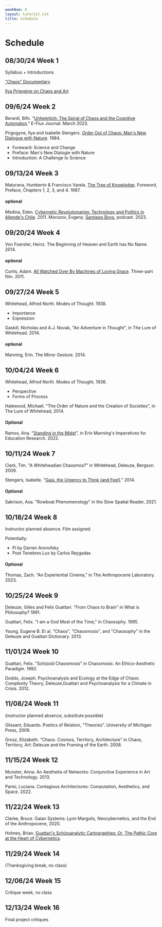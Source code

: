 ```yaml
---
weekNum: 0
layout: tutorial.njk
title: Schedule
---
```


# Schedule

## 08/30/24 Week 1

Syllabus + Introductions

["Chaos" Documentary](https://youtu.be/6BvTKBYBMFY?si=I5DSj_whLaGG-6_a)

[Ilya Prigogine on Chaos and Art](https://youtu.be/v_7bbpvRp6I?si=xqtO-xN_2u_1fFcM)

## 09/6/24 Week 2

Berardi, Bifo. “[Unheimlich: The Spiral of Chaos and the Cognitive Automaton](https://www.e-flux.com/notes/526496/unheimlich-the-spiral-of-chaos-and-the-cognitive-automaton).” E-Flux Journal. March 2023.

Prigogyne, Ilya and Isabelle Stengers. [Order Out of Chaos: Man's New Dialogue with Nature](https://deterritorialinvestigations.wordpress.com/wp-content/uploads/2015/03/ilya_prigogine_isabelle_stengers_alvin_tofflerbookfi-org.pdf). 1984.

- Foreward: Science and Change
- Preface: Man's New Dialogie with Nature
- Introduction: A Challenge to Science

## 09/13/24 Week 3

Maturana, Humberto & Francisco Varela. [The Tree of Knowledge](https://uranos.ch/research/references/Maturana1988/maturana-h-1987-tree-of-knowledge-bkmrk.pdf). Foreword, Preface, Chapters 1, 2, 3, and 4. 1987.

#### optional

Medina, Eden. [Cybernetic Revolutionaries: Technology and Politics in Allende's Chile](https://uberty.org/wp-content/uploads/2015/10/Eden_Medina_Cybernetic_Revolutionaries.pdf). 2011.
Morozov, Evgeny. [Santiago Boys](https://the-santiago-boys.com/), podcast. 2023.

## 09/20/24 Week 4

Von Foerster, Heinz. The Beginning of Heaven and Earth has No Name. 2014.

#### optional

Curtis, Adam. [All Watched Over By Machines of Loving Grace](https://vimeo.com/515004292). Three-part film. 2011.

## 09/27/24 Week 5

Whitehead, Alfred North. Modes of Thought. 1938.

- Importance
- Expression

Gaskill, Nicholas and A.J. Novak, "An Adventure in Thought", in The Lure of Whitehead. 2014.

#### optional

Manning, Erin. The Minor Gesture. 2014.

## 10/04/24 Week 6

Whitehead, Alfred North. Modes of Thought. 1938.

- Perspective
- Forms of Process

Halewood, Michael. "The Order of Nature and the Creation of Societies", in The Lure of Whitehead, 2014.

#### Optional

Ramos, Ana. "[Standing in the Midst](https://journals.oslomet.no/index.php/rerm/article/view/5145/4497)", in Erin Manning's Imperatives for Education Research. 2022.

## 10/11/24 Week 7

Clark, Tim. "A Whiteheadian Chaosmos?" in Whitehead, Deleuze, Bergson. 2009.

Stengers, Isabelle. "[Gaia, the Urgency to Think (and Feel)](https://osmilnomesdegaia.eco.br/wp-content/uploads/2014/11/isabelle-stengers.pdf)." 2014.

#### Optional

Sakrison, Asa. "Rowboat Phenomenology" in the Slow Spatial Reader, 2021.

## 10/18/24 Week 8

Instructor planned absence. Film assigned.

Potentially:

- Pi by Darren Aronofsky
- Post Tenebres Lux by Carlos Reygadas

#### Optional

Thomas, Zach. "An Experiential Cinema," in The Anthropocene Laboratory. 2023.

## 10/25/24 Week 9

Deleuze, Gilles and Felix Guattari. "From Chaos to Brain" in What is Philosophy? 1991.

Guattari, Felix. "I am a God Most of the Time," in Chaosophy. 1995.

Young, Eugene B. Et al. "Chaos", "Chaosmosis", and "Chaosophy" in the Deleuze and Guattari Dictionary. 2013.

## 11/01/24 Week 10

Guattari, Felix. "Schizoid Chaosmosis" in Chaosmosis: An Ethico-Aesthetic Paradigm. 1992.

Dodds, Joseph. Psychoanalysis and Ecology at the Edge of Chaos: Complexity Theory, Deleuze,Guattari and Psychoanalysis for a Climate in Crisis. 2012.

## 11/08/24 Week 11

(instructor planned absence, substitute possible)

Glissant, Eduardo. Poetics of Relation, "Theories". University of Michigan Press, 2009.

Grosz, Elizabeth. "Chaos. Cosmos, Territory, Architecture" in Chaos, Territory, Art: Deleuze and the Framing of the Earth. 2008.

## 11/15/24 Week 12

Munster, Anna. An Aesthetia of Networks: Conjunctive Experience in Art and Technology. 2013.

Parisi, Luciana. Contagious Architectures: Computation, Aesthetics, and Space. 2022.

## 11/22/24 Week 13

Clarke, Bruce. Gaian Systems: Lynn Margulis, Neocybernetics, and the End of the Anthropocene, 2020.

Holmes, Brian. [Guattari's Schizoanalytic Cartographies: Or, The Pathic Core at the Heart of Cybernetics](https://miriamgrossi.paginas.ufsc.br/files/2013/02/25090965-Guattari%E2%80%99s-Schizoanalytic-Cartographies.pdf).

## 11/29/24 Week 14

(Thanksgiving break, no class)

## 12/06/24 Week 15

Critique week, no class

## 12/13/24 Week 16

Final project critiques

<!-- Bergson, Henri. Creative Evolution. 1908. [selections]

Curtis, Adam. “The Use and Abuse of Vegetal Concepts” from All Watched Over From Machines of Loving Grace. 2011. BBC.

Deleuze, Gilles and Felix Guattari. “On the Refrain”. A Thousand Plateaus, trans. Brian Massumi. University of Minnesota Press. 2022.

Dhaliwal, Ranjodh. “Addressability: or What is Computation Even?” Critical Inquiry. 2022.

Galloway, Alexander. Uncomputable: Play and Politics in the Long Digital Age. Verso, 2022. [selections]

Grosz, Elizabeth. Chaos, Territory, Art: Deleuze and the Framing of the Earth. Duke University Press. 2008.

[Holmes, Brian. Guattari's Schizoanalytic Cartographies: Or, the Pathic Core at the Heart of Cybernetics](https://miriamgrossi.paginas.ufsc.br/files/2013/02/25090965-Guattari%E2%80%99s-Schizoanalytic-Cartographies.pdf).

Hui, Yuk. On the Existence of Digital Objects. University of Minnesota Press. 2009.

Liu, Cixin. The Three Body Problem. 2008.

Parisi, Luciana. Contagious Architecture: Computation, Aesthetics and Space. MIT Press. 2022.

Prigogine, Ilya and Isabelle Stengers. Order Out of Chaos: Man’s New Dialogue with Nature. Verso.2019.

Stengers, Isabelle. Cosmopolitics. Selections.

Turner, Fred. From Counterculture to Cyberculture. University of Stanford Press. 2009.

von Uexkull, Jakob. A Foray into the World of Animals and Humans, trans. Joseph D. O’Neil. University of Minnesota Press. 2010.

von Foerster, Heinz. The Beginning of Heaven and Earth has no Name: Seven Days with Second-Order Cybernetics. 2014. -->
